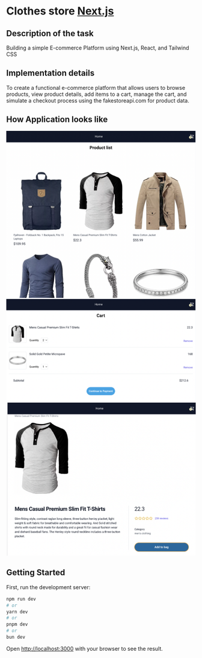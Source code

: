 # Clothes store [Next.js](https://nextjs.org/) 

## Description of the task
Building a simple E-commerce Platform using Next.js, React, and Tailwind CSS

## Implementation details
To create a functional e-commerce platform that allows users to browse products, view product details, add items to a cart, manage the cart, and simulate a checkout process using the fakestoreapi.com for product data.

## How Application looks like
![Home page](https://github.com/AlexeyVoloshin/E-Commerce-Clothes-Store/blob/main/Screenshot%202023-12-22%20at%2022.43.18.png)
![ProductOverview page](https://github.com/AlexeyVoloshin/E-Commerce-Clothes-Store/blob/main/Screenshot%202023-12-22%20at%2022.31.21.png)
![Cart page](https://github.com/AlexeyVoloshin/E-Commerce-Clothes-Store/blob/main/Screenshot%202023-12-22%20at%2022.21.33.png)

## Getting Started

First, run the development server:

```bash
npm run dev
# or
yarn dev
# or
pnpm dev
# or
bun dev
```

Open [http://localhost:3000](http://localhost:3000) with your browser to see the result.
